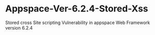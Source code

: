 # Appspace-Ver-6.2.4-Stored-Xss
Stored cross Site scripting Vulnerability in appspace Web Framework version 6.2.4 
